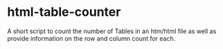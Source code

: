 # html-table-counter
A short script to count the number of Tables in an htm/html file as well as provide information on the row and column count for each.
